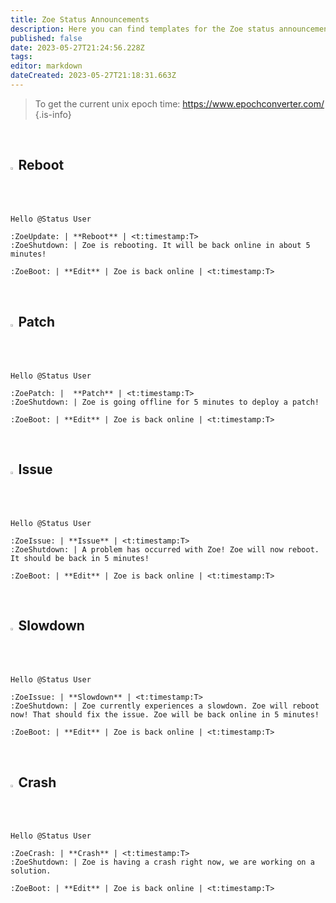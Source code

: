 ```yaml
---
title: Zoe Status Announcements
description: Here you can find templates for the Zoe status announcements.
published: false
date: 2023-05-27T21:24:56.228Z
tags: 
editor: markdown
dateCreated: 2023-05-27T21:18:31.663Z
---
```


> To get the current unix epoch time: <https://www.epochconverter.com/>
>{.is-info}

<br>

## <img src="https://cdn.discordapp.com/attachments/1112117606191734786/1112126653909438475/ZoeUpdate.gif" width="1.5%"> Reboot

```
Hello @Status User 

:ZoeUpdate: | **Reboot** | <t:timestamp:T>
:ZoeShutdown: | Zoe is rebooting. It will be back online in about 5 minutes!

:ZoeBoot: | **Edit** | Zoe is back online | <t:timestamp:T>
```
<br>

## <img src="https://cdn.discordapp.com/attachments/1112117606191734786/1112126653183832074/ZoePatch.png" width="1.5%"> Patch
```
Hello @Status User 

:ZoePatch: |  **Patch** | <t:timestamp:T>
:ZoeShutdown: | Zoe is going offline for 5 minutes to deploy a patch!

:ZoeBoot: | **Edit** | Zoe is back online | <t:timestamp:T>
```
<br>

## <img src="https://cdn.discordapp.com/attachments/1112117606191734786/1112126652927971399/ZoeIssue.png" width="1.5%"> Issue
```
Hello @Status User 

:ZoeIssue: | **Issue** | <t:timestamp:T>
:ZoeShutdown: | A problem has occurred with Zoe! Zoe will now reboot. It should be back in 5 minutes!

:ZoeBoot: | **Edit** | Zoe is back online | <t:timestamp:T>
```
<br>

## <img src="https://cdn.discordapp.com/attachments/1112117606191734786/1112126652927971399/ZoeIssue.png" width="1.5%"> Slowdown
```
Hello @Status User 

:ZoeIssue: | **Slowdown** | <t:timestamp:T>
:ZoeShutdown: | Zoe currently experiences a slowdown. Zoe will reboot now! That should fix the issue. Zoe will be back online in 5 minutes! 

:ZoeBoot: | **Edit** | Zoe is back online | <t:timestamp:T>
```
<br>

## <img src="https://cdn.discordapp.com/attachments/1112117606191734786/1112126654815412316/ZoeCrash.png" width="1.5%"> Crash
```
Hello @Status User 

:ZoeCrash: | **Crash** | <t:timestamp:T>
:ZoeShutdown: | Zoe is having a crash right now, we are working on a solution.

:ZoeBoot: | **Edit** | Zoe is back online | <t:timestamp:T>
```
<br>



